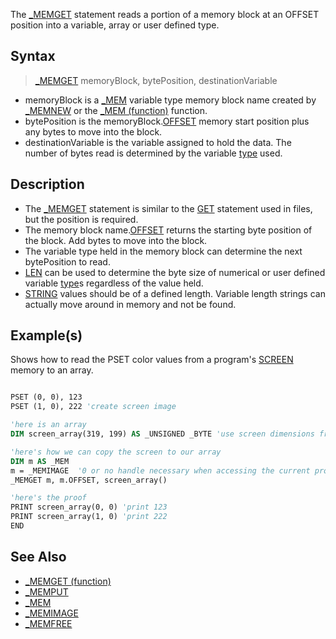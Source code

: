 The [_MEMGET](_MEMGET) statement reads a portion of a memory block at an OFFSET position into a variable, array or user defined type.

## Syntax

> [_MEMGET](_MEMGET) memoryBlock, bytePosition, destinationVariable

* memoryBlock is a [_MEM](_MEM) variable type memory block name created by [_MEMNEW](_MEMNEW) or the [_MEM (function)](_MEM-(function)) function.
* bytePosition is the memoryBlock.[OFFSET](OFFSET) memory start position plus any bytes to move into the block. 
* destinationVariable is the variable assigned to hold the data. The number of bytes read is determined by the variable [type](type) used.

## Description

* The [_MEMGET](_MEMGET) statement is similar to the [GET](GET) statement used in files, but the position is required.
* The memory block name.[OFFSET](OFFSET) returns the starting byte position of the block. Add bytes to move into the block.
* The variable type held in the memory block can determine the next bytePosition to read. 
* [LEN](LEN) can be used to determine the byte size of numerical or user defined variable [type](type)s regardless of the value held.
* [STRING](STRING) values should be of a defined length. Variable length strings can actually move around in memory and not be found.

## Example(s)

Shows how to read the PSET color values from a program's [SCREEN](SCREEN) memory to an array.

```vb

PSET (0, 0), 123
PSET (1, 0), 222 'create screen image

'here is an array
DIM screen_array(319, 199) AS _UNSIGNED _BYTE 'use screen dimensions from 0

'here's how we can copy the screen to our array
DIM m AS _MEM
m = _MEMIMAGE  '0 or no handle necessary when accessing the current program screen
_MEMGET m, m.OFFSET, screen_array()

'here's the proof
PRINT screen_array(0, 0) 'print 123
PRINT screen_array(1, 0) 'print 222 
END 

```

## See Also

* [_MEMGET (function)](_MEMGET-(function))
* [_MEMPUT](_MEMPUT)
* [_MEM](_MEM)
* [_MEMIMAGE](_MEMIMAGE)
* [_MEMFREE](_MEMFREE)
